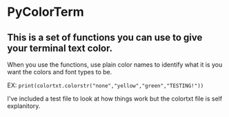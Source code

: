 # PyColorTerm
This is a set of functions you can use to give your terminal text color.
---
When you use the functions, use plain color names to identify what it is you want the colors and font types to be. 

EX:
  ```print(colortxt.colorstr("none","yellow","green","TESTING!"))```
 
I've included a test file to look at how things work but the colortxt file is self explanitory.
